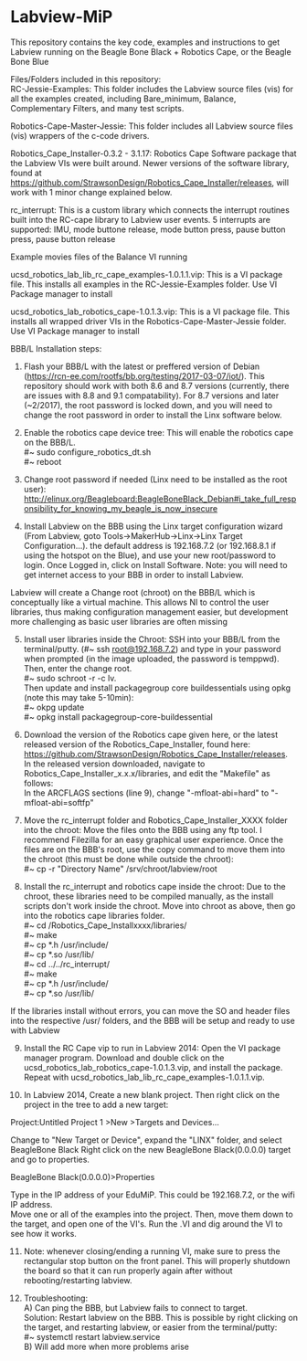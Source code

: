 # Labview-MiP
This repository contains the key code, examples and instructions to get Labview running on the Beagle Bone Black + Robotics Cape, or the Beagle Bone Blue

Files/Folders included in this repository:  
RC-Jessie-Examples:  This folder includes the Labview source files (vis) for all the examples created,
including Bare_minimum, Balance, Complementary Filters, and many test scripts.    
  
Robotics-Cape-Master-Jessie:  This folder includes all Labview source files (vis) wrappers of the c-code drivers.  
  
Robotics_Cape_Installer-0.3.2 - 3.1.17:  Robotics Cape Software package that the Labview VIs were built around.  Newer versions of the software library, found at https://github.com/StrawsonDesign/Robotics_Cape_Installer/releases, will work with 1 minor change explained below.  
  
rc_interrupt:  This is a custom library which connects the interrupt routines built into the RC-cape library to Labview user events.  5 interrupts are supported: IMU, mode buttone release, mode button press, pause button press, pause button release  
  
Example movies files of the Balance VI running  
  
ucsd_robotics_lab_lib_rc_cape_examples-1.0.1.1.vip:  This is a VI package file.  This installs all examples in the RC-Jessie-Examples folder.  Use VI Package manager to install  
  
ucsd_robotics_lab_robotics_cape-1.0.1.3.vip:  This is a VI package file.  This installs all wrapped driver VIs in the Robotics-Cape-Master-Jessie folder.  Use VI Package manager to install  
  

BBB/L Installation steps:  

1)  Flash your BBB/L with the latest or preffered version of Debian (https://rcn-ee.com/rootfs/bb.org/testing/2017-03-07/iot/).   This repository should work with both 8.6 and 8.7 versions (currently, there are issues with 8.8 and 9.1 compatability).  For 8.7 versions and later (~2/2017), the root password is locked down, and you will need to change the root password in order to install the Linx software below.  

2)  Enable the robotics cape device tree:  This will enable the robotics cape on the BBB/L.  
#~ sudo configure_robotics_dt.sh  
#~ reboot

3)  Change root password if needed  (Linx need to be installed as the root user):  
http://elinux.org/Beagleboard:BeagleBoneBlack_Debian#i_take_full_responsibility_for_knowing_my_beagle_is_now_insecure

4) Install Labview on the BBB using the Linx target configuration wizard (From Labview, goto Tools->MakerHub->Linx->Linx Target Configuration...).  the default address is 192.168.7.2 (or 192.168.8.1 if using the hotspot on the Blue), and use your new root/password to login.  Once Logged in, click on Install Software.  Note: you will need to get internet access to your BBB in order to install Labview.  

Labview will create a Change root (chroot) on the BBB/L which is conceptually like a virtual machine.  This allows NI to control the user libraries, thus making configuration management easier, but development more challenging as basic user libraries are often missing

5)  Install user libraries inside the Chroot:  SSH into your BBB/L from the terminal/putty. (#~ ssh root@192.168.7.2) and type in your password when prompted (in the image uploaded, the password is temppwd).  Then, enter the change root.  
#~ sudo schroot -r -c lv.  
Then update and install packagegroup core buildessentials using opkg (note this may take 5-10min):  
#~ okpg update  
#~ opkg install packagegroup-core-buildessential  

6)  Download the version of the Robotics cape given here, or the latest released version of the Robotics_Cape_Installer, found here:  https://github.com/StrawsonDesign/Robotics_Cape_Installer/releases.  
In the released version downloaded, navigate to Robotics_Cape_Installer_x.x.x/libraries, and edit the "Makefile" as follows:  
In the ARCFLAGS sections (line 9), change "-mfloat-abi=hard" to "-mfloat-abi=softfp"  

7)  Move the rc_interrupt folder and Robotics_Cape_Installer_XXXX folder into the chroot:  Move the files onto the BBB using any ftp tool.  I recommend Filezilla for an easy graphical user experience.  Once the files are on the BBB's root, use the copy command to move them into the chroot (this must be done while outside the chroot):  
#~  cp -r "Directory Name" /srv/chroot/labview/root

8) Install the rc_interrupt and robotics cape inside the chroot:  Due to the chroot, these libraries need to be compiled manually, as the install scripts don't work inside the chroot.  Move into chroot as above, then go into the robotics cape libraries folder.  
#~ cd /Robotics_Cape_Installxxxx/libraries/  
#~ make  
#~ cp *.h /usr/include/  
#~ cp *.so /usr/lib/  
#~ cd ../../rc_interrupt/  
#~ make  
#~ cp *.h /usr/include/  
#~ cp *.so /usr/lib/  

If the libraries install without errors, you can move the SO and header files into the respective /usr/ folders, and the BBB will be setup and ready to use with Labview

9)  Install the RC Cape vip to run in Labview 2014:  Open the VI package manager program.  Download and double click on the ucsd_robotics_lab_robotics_cape-1.0.1.3.vip, and install the package.  Repeat with ucsd_robotics_lab_lib_rc_cape_examples-1.0.1.1.vip.

10) In Labview 2014, Create a new blank project.  Then right click on the project in the tree to add a new target:  
  
Project:Untitled Project 1 >New >Targets and Devices...  
  
Change to "New Target or Device", expand the "LINX" folder, and select BeagleBone Black
Right click on the new BeagleBone Black(0.0.0.0) target and go to properties. 
 
BeagleBone Black(0.0.0.0)>Properties  
  
Type in the IP address of your EduMiP.  This could be 192.168.7.2, or the wifi IP address.  
Move one or all of the examples into the project.  Then, move them down to the target, and open one of the VI's.  Run the .VI and dig around the VI to see how it works.  

11)  Note:  whenever closing/ending a running VI, make sure to press the rectangular stop button on the front panel.  This will properly shutdown the board so that it can run properly again after without rebooting/restarting labview.  

12)  Troubleshooting:  
  A)  Can ping the BBB, but Labview fails to connect to target.  
  Solution:  Restart labview on the BBB.  This is possible by right clicking on the target, and restarting labview, or easier from the terminal/putty:  
  #~  systemctl restart labview.service  
  B)  Will add more when more problems arise
